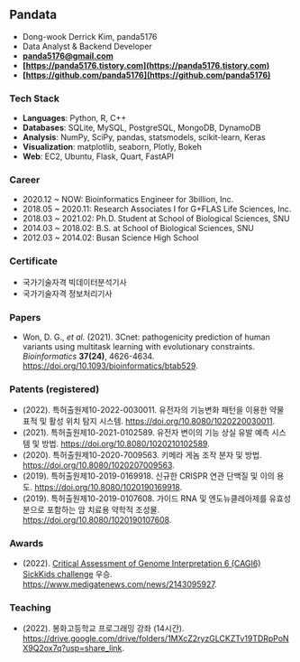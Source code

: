 ## Pandata
- Dong-wook Derrick Kim, panda5176
- Data Analyst & Backend Developer
- **panda5176@gmail.com**
- **[https://panda5176.tistory.com](https://panda5176.tistory.com)**
- **[https://github.com/panda5176](https://github.com/panda5176)**

### Tech Stack
- **Languages**: Python, R, C++
- **Databases**: SQLite, MySQL, PostgreSQL, MongoDB, DynamoDB
- **Analysis**: NumPy, SciPy, pandas, statsmodels, scikit-learn, Keras
- **Visualization**: matplotlib, seaborn, Plotly, Bokeh
- **Web**: EC2, Ubuntu, Flask, Quart, FastAPI

### Career
- 2020.12 ~ NOW: Bioinformatics Engineer for 3billion, Inc.
- 2018.05 ~ 2020.11: Research Associates I for G+FLAS Life Sciences, Inc.
- 2018.03 ~ 2021.02: Ph.D. Student at School of Biological Sciences, SNU
- 2014.03 ~ 2018.02: B.S. at School of Biological Sciences, SNU
- 2012.03 ~ 2014.02: Busan Science High School

### Certificate
- 국가기술자격 빅데이터분석기사
- 국가기술자격 정보처리기사

### Papers
- Won, D. G., *et al.* (2021). 3Cnet: pathogenicity prediction of human variants using multitask learning with evolutionary constraints. *Bioinformatics* **37(24)**, 4626-4634. https://doi.org/10.1093/bioinformatics/btab529.

### Patents (registered)
- (2022). 특허출원제10-2022-0030011. 유전자의 기능변화 패턴을 이용한 약물 표적 및 활성 위치 탐지 시스템. https://doi.org/10.8080/1020220030011.
- (2021). 특허출원제10-2021-0102589. 유전자 변이의 기능 상실 유발 예측 시스템 및 방법. https://doi.org/10.8080/1020210102589.
- (2020). 특허출원제10-2020-7009563. 키메라 게놈 조작 분자 및 방법. https://doi.org/10.8080/1020207009563.
- (2019). 특허출원제10-2019-0169918. 신규한 CRISPR 연관 단백질 및 이의 용도. https://doi.org/10.8080/1020190169918.
- (2019). 특허출원제10-2019-0107608. 가이드 RNA 및 엔도뉴클레아제를 유효성분으로 포함하는 암 치료용 약학적 조성물. https://doi.org/10.8080/1020190107608.

### Awards
- (2022). [Critical Assessment of Genome Interpretation 6 (CAGI6) SickKids challenge](https://genomeinterpretation.org/cagi6-sickkids.html) 우승. https://www.medigatenews.com/news/2143095927.

### Teaching
- (2022). 봉화고등학교 프로그래밍 강좌 (14시간). https://drive.google.com/drive/folders/1MXcZ2ryzGLCKZTv19TDRpPoNX9Q2ox7q?usp=share_link.
